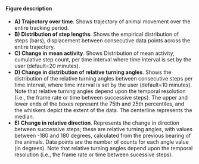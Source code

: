 #### Figure description

* **A) Trajectory over time**. Shows trajectory of animal movement over the entire tracking period.
* **B) Distribution of step lengths**. Shows the empirical distribution of steps (bars), displacement between consecutive data points across the entire trajectory.
* **C) Change in mean activity**. Shows Distribution of mean activity, cumulative step count, per time interval where time interval is set by the user (default=20 minutes).
* **D) Change in distribution of relative turning angles**. Shows the distribution of the relative turning angles between consecutive steps per time interval, where time interval is set by the user (default=10 minutes). Note that relative turning angles depend upon the temporal resolution (i.e., the frame rate or time between successive steps). The upper and lower ends of the boxes represent the 75th and 25th percentiles, and the whiskers depict the extent of the data. The centerline represents the median. 
* **E) Change in relative direction**. Represents the change in direction between successive steps; these are relative turning angles, with values between -180 and 180 degrees, calculated from the previous bearing of the animals. Data points are the number of counts for each angle value (in degrees). Note that relative turning angles depend upon the temporal resolution (i.e., the frame rate or time between sucessive steps).